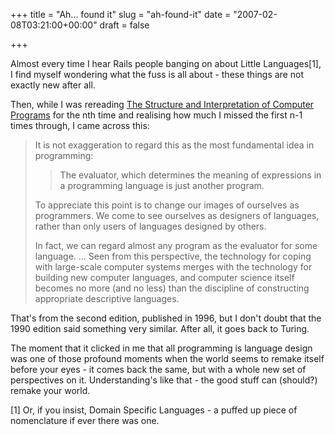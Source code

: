 +++
title = "Ah... found it"
slug = "ah-found-it"
date = "2007-02-08T03:21:00+00:00"
draft = false

+++

Almost every time I hear Rails people banging on about Little Languages[1], I find myself wondering what the fuss is all about - these things are not exactly new after all.

Then, while I was rereading <a href="amazon:0262510871">The Structure and Interpretation of Computer Programs</a> for the nth time and realising how much I missed the first n-1 times through, I came across this:

<blockquote>
It is not exaggeration to regard this as the most fundamental idea in programming:

> The evaluator, which determines the meaning of expressions in a programming language is just another program.

To appreciate this point is to change our images of ourselves as programmers. We come to see ourselves as designers of languages, rather than only users of languages designed by others.

In fact, we can regard almost any program as the evaluator for some language. ... Seen from this perspective, the technology for coping with large-scale computer systems merges with the technology for building new computer languages, and computer science itself becomes no more (and no less) than the discipline of constructing appropriate descriptive languages.

</blockquote>
That's from the second edition, published in 1996, but I don't doubt that the 1990 edition said something very similar. After all, it goes back to Turing.

The moment that it clicked in me that all programming is language design was one of those profound moments when the world seems to remake itself before your eyes - it comes back the same, but with a whole new set of perspectives on it. Understanding's like that - the good stuff can (should?) remake your world.

[1] Or, if you insist, Domain Specific Languages - a puffed up piece of nomenclature if ever there was one.
